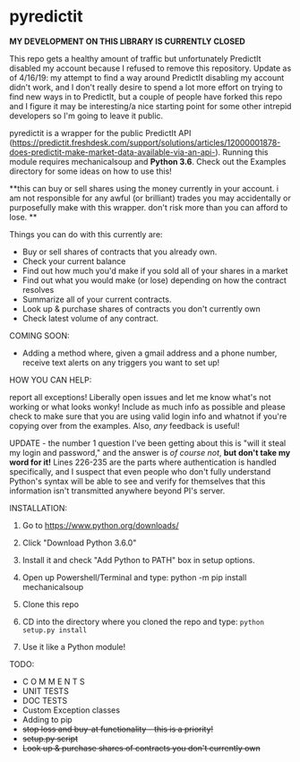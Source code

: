 # pyredictit

**MY DEVELOPMENT ON THIS LIBRARY IS CURRENTLY CLOSED** 

This repo gets a healthy amount of traffic but unfortunately PredictIt disabled my account because I refused to remove this repository.  Update as of 4/16/19: my attempt to find a way around PredictIt disabling my account didn't work, and I don't really desire to spend a lot more effort on trying to find new ways in to PredictIt, but a couple of people have forked this repo and I figure it may be interesting/a nice starting point for some other intrepid developers so I'm going to leave it public.

pyredictit is a wrapper for the public PredictIt API (https://predictit.freshdesk.com/support/solutions/articles/12000001878-does-predictit-make-market-data-available-via-an-api-).  Running this module requires mechanicalsoup and <b>Python 3.6</b>.  Check out the Examples directory for some ideas on how to use this!

**this can buy or sell shares using the money currently in your account. i am not responsible for any awful (or brilliant) trades you may accidentally or purposefully make with this wrapper. don't risk more than you can afford to lose. **

Things you can do with this currently are:
- Buy or sell shares of contracts that you already own.
- Check your current balance
- Find out how much you'd make if you sold all of your shares in a market
- Find out what you would make (or lose) depending on how the contract resolves
- Summarize all of your current contracts.
- Look up & purchase shares of contracts you don't currently own
- Check latest volume of any contract.

COMING SOON:
* Adding a method where, given a gmail address and a phone number, receive text alerts on any triggers you want to set up!

HOW YOU CAN HELP:

report all exceptions!  Liberally open issues and let me know what's not working or what looks wonky! Include as much info as possible and please check to make sure that you are using valid login info and whatnot if you're copying over from the examples.  Also, *any* feedback is useful! 

UPDATE - the number 1 question I've been getting about this is "will it steal my login and password," and the answer is *of course not*, <b>but don't take my word for it!</b> Lines 226-235 are the parts where authentication is handled specifically, and I suspect that even people who don't fully understand Python's syntax will be able to see and verify for themselves that this information isn't transmitted anywhere beyond PI's server.

INSTALLATION:

1. Go to https://www.python.org/downloads/

2. Click "Download Python 3.6.0"

3. Install it and check "Add Python to PATH"  box in setup options.

4. Open up Powershell/Terminal and type: python -m pip install mechanicalsoup

5. Clone this repo

6. CD into the directory where you cloned the repo and type:
`python setup.py install`

7. Use it like a Python module!

TODO:
* C O M M E N T S
* UNIT TESTS
* DOC TESTS
* Custom Exception classes
* Adding to pip
* <s>stop loss and buy-at functionality - this is a priority!</s>
* <s>setup.py script</s>
* <s>Look up & purchase shares of contracts you don't currently own</s>
